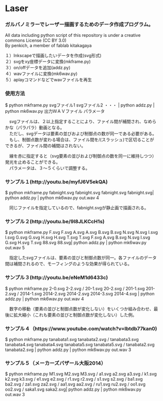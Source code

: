Laser
=====
<h3>ガルバノミラーでレーザー描画するためのデータ作成プログラム。</h3>
All data including python script of this repository is under a creative commons License (CC BY 3.0)<br>
By penkich, a member of fablab kitakagaya<br>

１）Inkscapeで描画したいデータを作成(svg形式)<br>
２）svgをxy座標データに変換(mkframe.py)<br>
３）on/offデータを追加(addz.py)<br>
４）wavファイルに変換(mk6wav.py)<br>
５）aplayコマンドなどでwavファイルを再生<br>

<h3>使用方法</h3>

$ python mkframe.py svgファイル1 svgファイル2 ・・・ | python addz.py | python mk6wav.py 出力ＷＡＶファイル パラメータ
 
　svgファイルは、２以上指定することにより、ファイル間が補間され、なめらかな（パラパラ）動画となる。<br>
　ただし、svgデータは要素の並びおよび制御点の数が同一である必要がある。<br>
　もし、制御点数が変わる場合は、ファイル間を/(スラッシュ)で区切ることができるが、ファイル間の補間はされない。<br>

　線を赤に指定すると（svg要素の並びおよび制御点の数を同一に維持しつつ）発光を止めることができる。<br>
　パラメータは、３〜５くらいで調整する。<br>


<h3>サンプル１(http://youtu.be/myfJ6V5ekQA)</h3>

$ python mkframe.py fabnight.svg fabnight.svg fabnight.svg fabnight.svg| python addz.py | python mk6wav.py out.wav 4

　同じファイルを指定しているので、fabnight.svgが静止画で描画される。



<h3>サンプル２(http://youtu.be/9l8JLKCcH1s)</h3>
  
$ python mkframe.py F.svg F.svg A.svg A.svg B.svg B.svg N.svg N.svg I.svg I.svg G.svg G.svg H.svg H.svg T.svg T.svg F.svg A.svg B.svg N.svg I.svg G.svg H.svg T.svg 88.svg 88.svg| python addz.py | python mk6wav.py out.wav 5

　指定したsvgファイルは、要素の並びと制御点数が同一。各ファイルのデータ間は補間されるので、モーフィングのような効果が得られている。
　


<h3>サンプル３(http://youtu.be/eNeM1d6433c)</h3>

$ python mkframe.py 2-0.svg 2-2.svg / 20-1.svg 20-2.svg / 201-1.svg 201-2.svg / 2014-1.svg 2014-2.svg 2014-2.svg 2014-3.svg 2014-4.svg | python addz.py | python mk6wav.py out.wav 4

　数字の移動（要素の並びと制御点数が変化しない）をいくつか組み合わせ、最後に拡大縮小（これも要素の並びと制御点数が変化しない）した例。



<h3>サンプル４（https://www.youtube.com/watch?v=lbtdb77kan0)</h3>

$ python mkframe.py tanabata1.svg tanabata2.svg / tanabata3.svg tanabata4.svg tanabata4.svg tanabata5.svg tanabata5.svg / tanabata2.svg tanabata2.svg | python addz.py | python mk6wav.py out.wav 3

<h3>サンプル５（メーカーズバザール大阪2014）</h3>
$ python mkframe.py M1.svg M2.svg M3.svg / a1.svg a2.svg a3.svg / k1.svg k2.svg k3.svg / e1.svg e2.svg / r1.svg r2.svg / s1.svg s2.svg / ba1.svg ba2.svg / za1.svg za2.svg / aa1.svg aa2.svg / ru1.svg ru2.svg / oo1.svg oo2.svg / saka1.svg saka2.svg| python addz.py | python mk6wav.py out.wav 3

